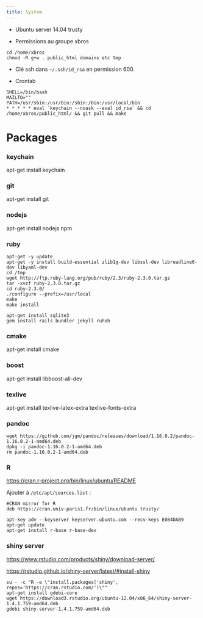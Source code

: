 ```yaml
---
title: System
---
```


- Ubuntu server 14.04 trusty

- Permissions au groupe xbros

```{bash}
cd /home/xbros
chmod -R g+w . public_html domains etc tmp
```

- Clé ssh dans `~/.ssh/id_rsa` en permission 600.

- Crontab

```
SHELL=/bin/bash
MAILTO=""
PATH=/usr/sbin:/usr/bin:/sbin:/bin:/usr/local/bin
* * * * * eval `keychain --noask --eval id_rsa` && cd /home/xbros/public_html/ && git pull && make
```

Packages
========

### keychain
apt-get install keychain

### git
apt-get install git

### nodejs
apt-get install nodejs npm

### ruby
```{bash}
apt-get -y update
apt-get -y install build-essential zlib1g-dev libssl-dev libreadline6-dev libyaml-dev
cd /tmp
wget http://ftp.ruby-lang.org/pub/ruby/2.3/ruby-2.3.0.tar.gz
tar -xvzf ruby-2.3.0.tar.gz
cd ruby-2.3.0/
./configure --prefix=/usr/local
make
make install

apt-get install sqlite3
gem install rails bundler jekyll ruhoh
```

### cmake
apt-get install cmake

### boost
apt-get install libboost-all-dev

### texlive
apt-get install texlive-latex-extra texlive-fonts-extra

### pandoc

```{bash}
wget https://github.com/jgm/pandoc/releases/download/1.16.0.2/pandoc-1.16.0.2-1-amd64.deb
dpkg -i pandoc-1.16.0.2-1-amd64.deb
rm pandoc-1.16.0.2-1-amd64.deb
```

### R
https://cran.r-project.org/bin/linux/ubuntu/README

Ajouter à `/etc/apt/sources.list` :
```
#CRAN mirror for R
deb https://cran.univ-paris1.fr/bin/linux/ubuntu trusty/
```
```{bash}
apt-key adv --keyserver keyserver.ubuntu.com --recv-keys E084DAB9
apt-get update
apt-get install r-base r-base-dev
```

### shiny server
https://www.rstudio.com/products/shiny/download-server/

https://rstudio.github.io/shiny-server/latest/#install-shiny
```{bash}
su - -c "R -e \"install.packages('shiny', repos='https://cran.rstudio.com/')\""
apt-get install gdebi-core
wget https://download3.rstudio.org/ubuntu-12.04/x86_64/shiny-server-1.4.1.759-amd64.deb
gdebi shiny-server-1.4.1.759-amd64.deb
```
